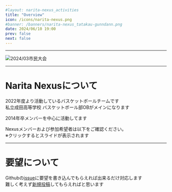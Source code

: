 ```yaml
---
#layout: narita-nexus_activities
title: "Overview"
icon: /icons/narita-nexus.png
#banner: /banners/narita-nexus_tatakau-gunndann.png
date: 2024/06/10 19:00
prev: false
next: false
---
```

<script lang="ts" setup>
import Carousel from '/.vitepress/theme/components/el-plus_carousel.vue';
import { ref } from 'vue';

const slide_carousels = ref ({
  thumb: '/slides/nexus_top/slide_001.PNG',
  list:[
    '/slides/nexus_top/slide_001.PNG',
    '/slides/nexus_top/slide_002.PNG',
    '/slides/nexus_top/slide_003.PNG',
    '/slides/nexus_top/slide_004.PNG',
    '/slides/nexus_top/slide_005.PNG',
    '/slides/nexus_top/slide_006.PNG',
    '/slides/nexus_top/slide_007.PNG',
    '/slides/nexus_top/slide_008.PNG',
    '/slides/nexus_top/slide_009.PNG',
  ],
})
</script>

---
![2024/03市民大会](/photos/nexus-top.jpg)

---
# Narita Nexusについて

2022年度より活動しているバスケットボールチームです  
私立成田高等学校 バスケットボール部OBがメインになります  

2014年卒メンバーを中心に活動してます  

Nexusメンバーおよび参加希望者は以下をご確認ください。  
※クリックするとスライドが表示されます
<Carousel :carousels="slide_carousels"/>

---
# 要望について
Githubの[issue](https://github.com/MotorradSE/MotorradSE.github.io/issues)に要望を書き込んでもらえれば出来るだけ対応します  
難しく考えず[新規投稿](https://github.com/MotorradSE/MotorradSE.github.io/issues/new)してもらえればと思います  
